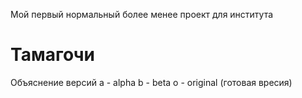 Мой первый нормальный более менее проект для института
<h1>Тамагочи</h1>
Объяснение версий
a - alpha
b - beta
o - original (готовая вресия)
